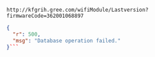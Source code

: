 `http://kfgrih.gree.com/wifiModule/Lastversion?firmwareCode=362001068897`

```json
{
  "r": 500,
  "msg": "Database operation failed."
}```